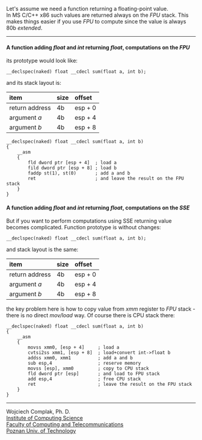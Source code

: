 
Let's assume we need a function returning a floating-point value.\
In MS C/C++ x86 such values are returned always on the *FPU* stack. This makes things easier if you use *FPU* to compute since the value is always 80b *extended*.
* * *
#### A function adding *float* and *int* returning *float*, computations on the *FPU*
its prototype would look like:
~~~
__declspec(naked) float __cdecl sum(float a, int b);
~~~
and its stack layout is:

| item | size | offset |
|:----|:----|:------|
| return address | 4b | esp + 0 |
| argument *a*   | 4b | esp + 4 |
| argument *b*   | 4b | esp + 8 |

~~~
__declspec(naked) float __cdecl sum(float a, int b)
{
	__asm
	{
		fld dword ptr [esp + 4]  ; load a
		fild dword ptr [esp + 8] ; load b
		faddp st(1), st(0)       ; add a and b
		ret                      ; and leave the result on the FPU stack
	}
}
~~~

#### A function adding *float* and *int* returning *float*, computations on the *SSE*
But if you want to perform computations using SSE returning value becomes complicated. Function prototype is without changes:
~~~
__declspec(naked) float __cdecl sum(float a, int b);
~~~
and stack layout is the same:

| item | size | offset |
|:----|:----|:------|
| return address | 4b | esp + 0 |
| argument *a*   | 4b | esp + 4 |
| argument *b*   | 4b | esp + 8 |

the key problem here is how to copy value from *xmm* register to *FPU* stack - there is no direct *mov/load* way. Of course there is CPU stack there:
~~~
__declspec(naked) float __cdecl sum(float a, int b)
{
    __asm
    {
        movss xmm0, [esp + 4]     ; load a
        cvtsi2ss xmm1, [esp + 8]  ; load+convert int->float b
        addss xmm0, xmm1          ; add a and b
        sub esp,4                 ; reserve memory
        movss [esp], xmm0         ; copy to CPU stack
        fld dword ptr [esp]       ; and load to FPU stack
        add esp,4                 ; free CPU stack
        ret                       ; leave the result on the FPU stack
    }
}
~~~



* * *
Wojciech Complak, Ph. D.  
[Institute of Computing Science](https://www.cs.put.poznan.pl)  
[Faculty of Computing and Telecommunications](https://cat.put.poznan.pl/)  
[Poznan Univ. of Technology](https://www.put.poznan.pl/)  